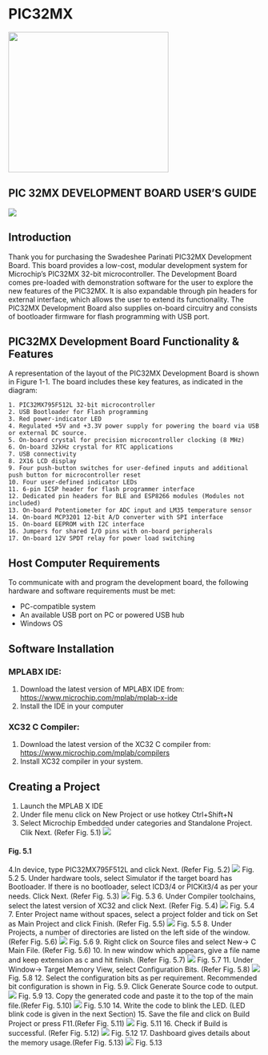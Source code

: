 # PIC32MX
<img src="https://github.com/parinatie/PIC32MX/blob/master/images/logo.png" width="320" height="280">

## PIC 32MX DEVELOPMENT BOARD USER’S GUIDE

![](https://github.com/parinatie/PIC32MX/blob/master/images/PIC32MX1.png)

## Introduction
Thank you for purchasing the Swadeshee Parinati PIC32MX Development Board. This board provides a low-cost, modular development system for Microchip’s PIC32MX 32-bit microcontroller. The Development Board comes pre-loaded with demonstration software for the user to explore the new features of the PIC32MX. It is also expandable through pin headers for external interface, which allows the user to extend its functionality. The PIC32MX Development Board also supplies on-board circuitry and consists of bootloader firmware for flash programming with USB port.

## PIC32MX Development Board Functionality & Features
A representation of the layout of the PIC32MX Development Board is shown in Figure 1-1. The board includes these key features, as indicated in the diagram:

    1. PIC32MX795F512L 32-bit microcontroller
    2. USB Bootloader for Flash programming
    3. Red power-indicator LED
    4. Regulated +5V and +3.3V power supply for powering the board via USB or external DC source.
    5. On-board crystal for precision microcontroller clocking (8 MHz)
    6. On-board 32kHz crystal for RTC applications
    7. USB connectivity
    8. 2X16 LCD display
    9. Four push-button switches for user-defined inputs and additional push button for microcontroller reset
    10. Four user-defined indicator LEDs
    11. 6-pin ICSP header for flash programmer interface
    12. Dedicated pin headers for BLE and ESP8266 modules (Modules not included)
    13. On-board Potentiometer for ADC input and LM35 temperature sensor
    14. On-board MCP3201 12-bit A/D converter with SPI interface
    15. On-board EEPROM with I2C interface
    16. Jumpers for shared I/O pins with on-board peripherals 
    17. On-board 12V SPDT relay for power load switching

## Host Computer Requirements
To communicate with and program the development board, the following hardware and software requirements must be met:
* PC-compatible system
* An available USB port on PC or powered USB hub
* Windows OS

## Software Installation
### MPLABX IDE: 
1. Download the latest version of MPLABX IDE from: https://www.microchip.com/mplab/mplab-x-ide
2. Install the IDE in your computer
### XC32 C Compiler:
1. Download the latest version of the XC32 C compiler from: https://www.microchip.com/mplab/compilers
2. Install XC32 compiler in your system.

## Creating a Project
1. Launch the MPLAB X IDE
2. Under file menu click on New Project or use hotkey Ctrl+Shift+N 
3. Select Microchip Embedded under categories and Standalone Project. Clik Next. (Refer Fig. 5.1)
![](https://github.com/parinatie/PIC32MX/blob/master/images/Fig51.png)
#### Fig. 5.1
4.In device, type PIC32MX795F512L and click Next. (Refer Fig. 5.2)
![](https://github.com/parinatie/PIC32MX/blob/master/images/Fig52.png)
Fig. 5.2
5. Under hardware tools, select Simulator if the target board has Bootloader. If there is no bootloader, select ICD3/4 or PICKit3/4 as per your needs. Click Next. (Refer Fig. 5.3)
![](https://github.com/parinatie/PIC32MX/blob/master/images/Fig53.png)
Fig. 5.3
6. Under Compiler toolchains, select the latest version of XC32 and click Next. (Refer Fig. 5.4)
![](https://github.com/parinatie/PIC32MX/blob/master/images/Fig54.png)
Fig. 5.4
7. Enter Project name without spaces, select a project folder and tick on Set as Main Project and click Finish. (Refer Fig. 5.5)
![](https://github.com/parinatie/PIC32MX/blob/master/images/Fig55.png)
Fig. 5.5
8. Under Projects, a number of directories are listed on the left side of the window. (Refer Fig. 5.6)
![](https://github.com/parinatie/PIC32MX/blob/master/images/Fig56.png)
Fig. 5.6
9. Right click on Source files and select New-> C Main File. (Refer Fig. 5.6)
10. In new window which appears, give a file name and keep extension as c and hit finish. (Refer Fig. 5.7)
![](https://github.com/parinatie/PIC32MX/blob/master/images/Fig57.png)
Fig. 5.7
11. Under Window-> Target Memory View, select Configuration Bits. (Refer Fig. 5.8)
![](https://github.com/parinatie/PIC32MX/blob/master/images/Fig58.png)
Fig. 5.8
12. Select the configuration bits as per requirement. Recommended bit configuration is shown in Fig. 5.9. Click Generate Source code to output.
![](https://github.com/parinatie/PIC32MX/blob/master/images/Fig59.png)
Fig. 5.9
13. Copy the generated code and paste it to the top of the main file.(Refer Fig. 5.10)
![](https://github.com/parinatie/PIC32MX/blob/master/images/Fig510.png)
Fig. 5.10
14. Write the code to blink the LED. (LED blink code is given in the next Section)
15. Save the file and click on Build Project or press F11.(Refer Fig. 5.11)
![](https://github.com/parinatie/PIC32MX/blob/master/images/Fig511.png)
Fig. 5.11
16. Check if Build is successful. (Refer Fig. 5.12)
![](https://github.com/parinatie/PIC32MX/blob/master/images/Fig512.png)
Fig. 5.12
17. Dashboard gives details about the memory usage.(Refer Fig. 5.13)
![](https://github.com/parinatie/PIC32MX/blob/master/images/Fig513.png)
Fig. 5.13
